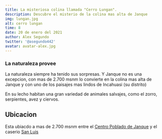 ```yaml
---
title: La misteriosa colina llamada "Cerro Lungan".
description: Descubre el misterio de la colina mas alta de Janque
img: lungan.jpg
alt: cerro lungan
time: 8
date: 20 de enero del 2021
author: Alex Segundo
twitter: '@asegundo442'
avatar: avatar-alex.jpg
---
```


### La naturaleza provee

La naturaleza siempre ha tenido sus sorpresas. Y Janque no es una excepcion, con mas de 2.700 msnm lo convierte en la colina mas alta de Janque y con uno de los paisajes mas lindos de Incahuasi (su distrito)

En su lecho habitan una gran variedad de animales salvajes, como el zorro, serpientes, avez y ciervos.

## Ubicacion

Esta ubiacdo a mas de 2.700 msnm entre el [Centro Poblado de Janque](https://cp-janque.com/) y el caserio [San Luis](https://cp-janque.com/historia/caserios/san-luis)

